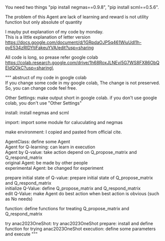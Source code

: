You need two things "pip install negmas==0.9.8", "pip install scml==0.5.6".

The problem of this Agent are lack of learning and reward is not utility function but only absolute of quantity

I mayby put explanation of my code by monday.\
This is a little explanation of letter version\
https://docs.google.com/document/d/1GRpdaOJP5q461WiuUdl1h-pyE534zRIDYtiFakeuYVA/edit?usp=sharing

All code is long, so prease refer google colab\
https://colab.research.google.com/drive/1h68RoxJLNEvi5G7WS8FX86ObQEIdQOkC?usp=sharing\

"""
abstruct of my code in google colab\
If you change some code in my google colab, The change is not preserved. So, you can change code feel free.

Other Settings: make output short in google colab. if you don't use google colab, you don't use "Other Settings"

install: install negmas and scml

import: import some module for caluculating and negmas

make environment: I copied and pasted from official cite.

AgentClass: define some Agent\
  Agent for Q-learning: can learn in execution\
  Agent by Q-value: take action depend on Q_propose_matrix and Q_respond_matrix\
  original Agent: be made by other people\
  experimental Agent: be changed for experiment

prepare initial state of Q-value: prepare initial state of Q_propose_matrix and Q_respond_matrix\
  initialize Q-Value: define Q_propose_matrix and Q_respond_matrix\
  edit Q-Value: make Agent do best action when best action is obvious (such as No needs)

function: define functions for treating Q_propose_matrix and Q_respond_matrix

try anac2023OneShot: try anac2023OneShot
  prepare: install and define function for trying anac2023OneShot
  execution: define some parameters and execute
"""
